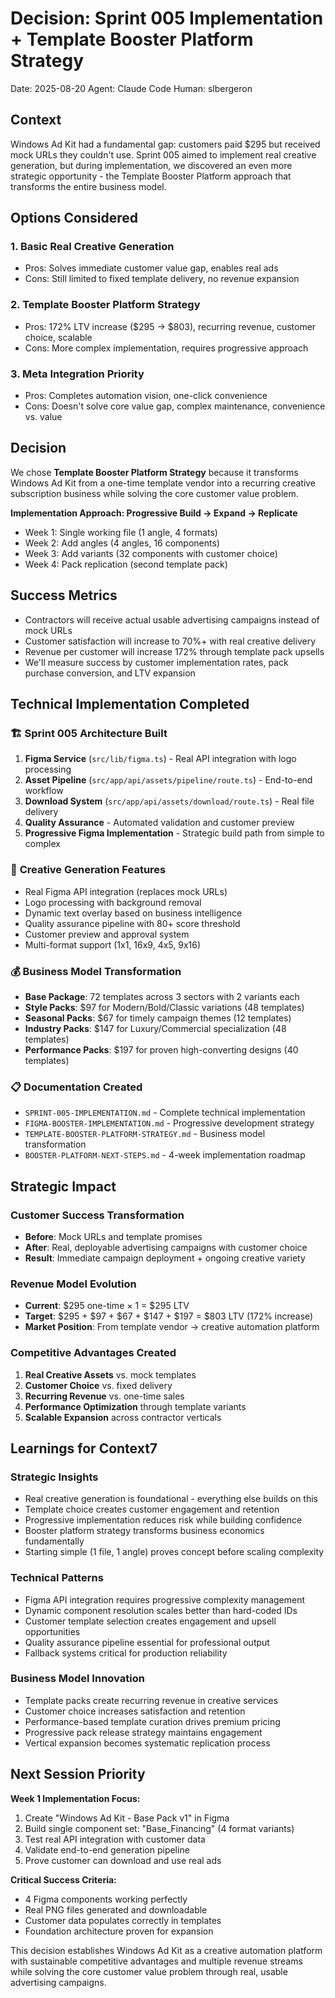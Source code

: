 # Decision: Sprint 005 Implementation + Template Booster Platform Strategy
Date: 2025-08-20
Agent: Claude Code
Human: slbergeron

## Context
Windows Ad Kit had a fundamental gap: customers paid $295 but received mock URLs they couldn't use. Sprint 005 aimed to implement real creative generation, but during implementation, we discovered an even more strategic opportunity - the Template Booster Platform approach that transforms the entire business model.

## Options Considered

### 1. **Basic Real Creative Generation**
- Pros: Solves immediate customer value gap, enables real ads
- Cons: Still limited to fixed template delivery, no revenue expansion

### 2. **Template Booster Platform Strategy**
- Pros: 172% LTV increase ($295 → $803), recurring revenue, customer choice, scalable
- Cons: More complex implementation, requires progressive approach

### 3. **Meta Integration Priority**
- Pros: Completes automation vision, one-click convenience
- Cons: Doesn't solve core value gap, complex maintenance, convenience vs. value

## Decision
We chose **Template Booster Platform Strategy** because it transforms Windows Ad Kit from a one-time template vendor into a recurring creative subscription business while solving the core customer value problem.

**Implementation Approach: Progressive Build → Expand → Replicate**
- Week 1: Single working file (1 angle, 4 formats)
- Week 2: Add angles (4 angles, 16 components)  
- Week 3: Add variants (32 components with customer choice)
- Week 4: Pack replication (second template pack)

## Success Metrics
- Contractors will receive actual usable advertising campaigns instead of mock URLs
- Customer satisfaction will increase to 70%+ with real creative delivery
- Revenue per customer will increase 172% through template pack upsells
- We'll measure success by customer implementation rates, pack purchase conversion, and LTV expansion

## Technical Implementation Completed

### 🏗️ **Sprint 005 Architecture Built**
1. **Figma Service** (`src/lib/figma.ts`) - Real API integration with logo processing
2. **Asset Pipeline** (`src/app/api/assets/pipeline/route.ts`) - End-to-end workflow
3. **Download System** (`src/app/api/assets/download/route.ts`) - Real file delivery
4. **Quality Assurance** - Automated validation and customer preview
5. **Progressive Figma Implementation** - Strategic build path from simple to complex

### 🎨 **Creative Generation Features**
- Real Figma API integration (replaces mock URLs)
- Logo processing with background removal
- Dynamic text overlay based on business intelligence
- Quality assurance pipeline with 80+ score threshold
- Customer preview and approval system
- Multi-format support (1x1, 16x9, 4x5, 9x16)

### 💰 **Business Model Transformation**
- **Base Package**: 72 templates across 3 sectors with 2 variants each
- **Style Packs**: $97 for Modern/Bold/Classic variations (48 templates)
- **Seasonal Packs**: $67 for timely campaign themes (12 templates)
- **Industry Packs**: $147 for Luxury/Commercial specialization (48 templates)
- **Performance Packs**: $197 for proven high-converting designs (40 templates)

### 📋 **Documentation Created**
- `SPRINT-005-IMPLEMENTATION.md` - Complete technical implementation
- `FIGMA-BOOSTER-IMPLEMENTATION.md` - Progressive development strategy
- `TEMPLATE-BOOSTER-PLATFORM-STRATEGY.md` - Business model transformation
- `BOOSTER-PLATFORM-NEXT-STEPS.md` - 4-week implementation roadmap

## Strategic Impact

### **Customer Success Transformation**
- **Before**: Mock URLs and template promises
- **After**: Real, deployable advertising campaigns with customer choice
- **Result**: Immediate campaign deployment + ongoing creative variety

### **Revenue Model Evolution**
- **Current**: $295 one-time × 1 = $295 LTV
- **Target**: $295 + $97 + $67 + $147 + $197 = $803 LTV (172% increase)
- **Market Position**: From template vendor → creative automation platform

### **Competitive Advantages Created**
1. **Real Creative Assets** vs. mock templates
2. **Customer Choice** vs. fixed delivery
3. **Recurring Revenue** vs. one-time sales
4. **Performance Optimization** through template variants
5. **Scalable Expansion** across contractor verticals

## Learnings for Context7

### **Strategic Insights**
- Real creative generation is foundational - everything else builds on this
- Template choice creates customer engagement and retention
- Progressive implementation reduces risk while building confidence
- Booster platform strategy transforms business economics fundamentally
- Starting simple (1 file, 1 angle) proves concept before scaling complexity

### **Technical Patterns**
- Figma API integration requires progressive complexity management
- Dynamic component resolution scales better than hard-coded IDs
- Customer template selection creates engagement and upsell opportunities
- Quality assurance pipeline essential for professional output
- Fallback systems critical for production reliability

### **Business Model Innovation**
- Template packs create recurring revenue in creative services
- Customer choice increases satisfaction and retention
- Performance-based template curation drives premium pricing
- Progressive pack release strategy maintains engagement
- Vertical expansion becomes systematic replication process

## Next Session Priority

**Week 1 Implementation Focus:**
1. Create "Windows Ad Kit - Base Pack v1" in Figma
2. Build single component set: "Base_Financing" (4 format variants)
3. Test real API integration with customer data
4. Validate end-to-end generation pipeline
5. Prove customer can download and use real ads

**Critical Success Criteria:**
- 4 Figma components working perfectly
- Real PNG files generated and downloadable  
- Customer data populates correctly in templates
- Foundation architecture proven for expansion

This decision establishes Windows Ad Kit as a creative automation platform with sustainable competitive advantages and multiple revenue streams while solving the core customer value problem through real, usable advertising campaigns.